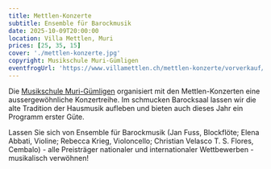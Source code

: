 ```yaml
---
title: Mettlen-Konzerte
subtitle: Ensemble für Barockmusik
date: 2025-10-09T20:00:00
location: Villa Mettlen, Muri
prices: [25, 35, 15]
cover: './mettlen-konzerte.jpg'
copyright: Musikschule Muri-Gümligen
eventfrogUrl: 'https://www.villamettlen.ch/mettlen-konzerte/vorverkauf/'
---
```


Die [Musikschule Muri-Gümligen](https://www.villamettlen.ch) organisiert mit den Mettlen-Konzerten eine aussergewöhnliche Konzertreihe. Im schmucken Barocksaal lassen wir die alte Tradition der Hausmusik aufleben und bieten auch dieses Jahr ein Programm erster Güte.

Lassen Sie sich von Ensemble für Barockmusik (Jan Fuss, Blockflöte; Elena Abbati, Violine; Rebecca Krieg, Violoncello; Christian Velasco T. S. Flores, Cembalo) - alle Preisträger nationaler und internationaler Wettbewerben - musikalisch verwöhnen!
